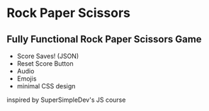 <h1>Rock Paper Scissors</h1>
<h2>Fully Functional Rock Paper Scissors Game</h2>
<ul>
    <li>Score Saves! (JSON)</li>
    <li>Reset Score Button</li>
    <li>Audio</li>
    <li>Emojis</li>
    <li>minimal CSS design</li>
</ul>
<p>inspired by SuperSimpleDev's JS course</p>